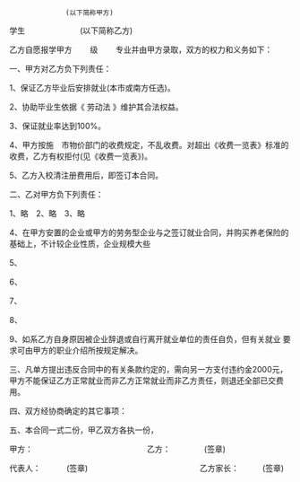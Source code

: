 
 


                  (以下简称甲方)


学生　　　　　　　(以下简称乙方)


乙方自愿报学甲方　　 级　　 专业并由甲方录取，双方的权力和义务如下：


一、甲方对乙方负下列责任：


1、保证乙方毕业后安排就业(本市或南方任选)。


2、协助毕业生依据《
劳动法
》维护其合法权益。


3、保证就业率达到100%。


4、甲方按施　市物价部门的收费规定，不乱收费。对超出《收费一览表》标准的收费，乙方有权拒付(见《收费一览表》)。


5、乙方入校清注册费用后，即签订本合同。


二、乙对甲方负下列责任：


1、略　2、略　3、略


4、在甲方安置的企业或甲方的劳务型企业与之签订就业合同，并购买养老保险的基础上，不计较企业性质，企业规模大些


5、


6、


7、


8、


9、如系乙方自身原因被企业辞退或自行离开就业单位的责任自负，但有关就业 要求可由甲方的职业介绍所按规定解决。


三、凡单方提出违反合同中的有关条款约定的，需向另一方支付违约金2000元，甲方不能保证乙方正常就业而非乙方正常就业而非乙方责任，则退还全部已交费用。


四、双方经协商确定的其它事项：


五、本合同一式二份，甲乙双方各执一份，


甲方： 　　　　　　　　　　　　　　 乙方：　　　　 (签章)


代表人：　　　 (签章)　　　　　　　　　　　　　　 乙方家长：　　　(签章)




 


 

 
 
 
 
 
  


  
 

  


  


  
 
 
 
 

